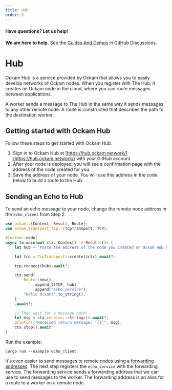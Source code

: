```yaml
---
title: Hub
order: 5
---
```


#### Have questions? Let us help!

**We are here to help.** See the [Guides And Demos](https://github.com/ockam-network/ockam/discussions/1134) in
GitHub Discussions.

# Hub

Ockam Hub is a service provided by Ockam that allows you to easily develop networks of Ockam nodes. When you register with The Hub, it creates an Ockam node in the cloud, where you can route messages between applications.

A worker sends a message to The Hub in the same way it sends messages to any other remote node. A route is constructed that describes the path to the destination worker.

## Getting started with Ockam Hub

Follow these steps to get started with Ockam Hub:

1. Sign in to Ockam Hub at [https://hub.ockam.network/](https://hub.ockam.network/) with your GitHub account.
1. After your node is deployed, you will see a confirmation page with the address of the node created for you.
1. Save the address of your node. You will use this address in the code below to build a route to the Hub.

## Sending an Echo to Hub

To send an echo message to your node, change the remote node address in the `echo_client` from Step 2.

```rust
use ockam::{Context, Result, Route};
use ockam_transport_tcp::{TcpTransport, TCP};

#[ockam::node]
async fn main(mut ctx: Context) -> Result<()> {
    let hub = "Paste the address of the node you created on Ockam Hub here.";

    let tcp = TcpTransport::create(&ctx).await?;

    tcp.connect(hub).await?;

    ctx.send(
        Route::new()
            .append_t(TCP, hub)
            .append("echo_service"),
        "Hello Ockam!".to_string(),
    )
    .await?;

    // Then wait for a message back!
    let msg = ctx.receive::<String>().await?;
    println!("Received return message: '{}'", msg);
    ctx.stop().await
}
```

Run the example:

```shell
cargo run --example echo_client
```

It's even easier to send messages to remote nodes using a [forwarding addresses](/learn/how-to-guides/rust/04-forwarding). The next step registers the
`echo_service` with the forwarding service. The forwarding service sends a forwarding address that we can use to send
messages to the worker. The forwarding address is an alias for a route to a worker on a remote node.
